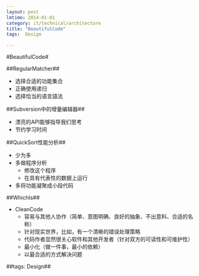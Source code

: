 ```yaml
---
layout: post
lmtime: 2014-01-01
category: it/technical/architecture
title: "BeautifulCode"
tags:  Design

---
```

#BeautifulCode#



##RegularMatcher##
* 选择合适的功能集合
* 正确使用递归
* 选择恰当的语言語法



##Subversion中的增量编辑器##
* 漂亮的API能够指导我们思考
* 节约学习时间



##QuickSort性能分析##
* 少为多
* 多做程序分析
  * 修改这个程序
  * 在具有代表性的数据上运行
* 多将功能凝聚成小段代码



##WhichIs##
* CleanCode
  * 容易与其他人协作（简单、意图明确、良好的抽象、不出意料、合适的名称）
  * 针对现实世界，比如，有一个清晰的错误处理策略
  * 代码作者显然很关心软件和其他开发者（针对双方的可读性和可维护性）
  * 最小化（做一件事，最小的依赖）
  * 以最合适的方式解决问题



##tags: Design##
